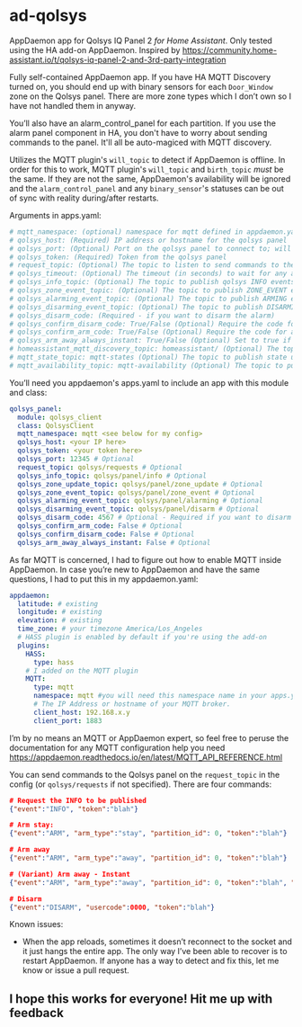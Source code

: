 
# ad-qolsys

AppDaemon app for Qolsys IQ Panel 2 _for Home Assistant_.  Only tested using the HA add-on AppDaemon.  Inspired by <https://community.home-assistant.io/t/qolsys-iq-panel-2-and-3rd-party-integration>

Fully self-contained AppDaemon app.  If you have HA MQTT Discovery turned on, you should end up with binary sensors for each `Door_Window` zone on the Qolsys panel. There are more zone types which I don’t own so I have not handled them in anyway.

You’ll also have an alarm_control_panel for each partition.  If you use the alarm panel component in HA, you don't have to worry about sending commands to the panel.  It'll all be auto-magiced with MQTT discovery.

Utilizes the MQTT plugin's `will_topic` to detect if AppDaemon is offline.  In order for this to work, MQTT plugin's `will_topic` and `birth_topic` _*must*_ be the same.  If they are not the same, AppDaemon's availability will be ignored and the `alarm_control_panel` and any `binary_sensor`'s statuses can be out of sync with reality during/after restarts.

Arguments in apps.yaml:

```yaml
# mqtt_namespace: (optional) namespace for mqtt defined in appdaemon.yaml; defaults to ""
# qolsys_host: (Required) IP address or hostname for the qolsys panel
# qolsys_port: (Optional) Port on the qolsys panel to connect to; will default to 12345
# qolsys_token: (Required) Token from the qolsys panel
# request_topic: (Optional) The topic to listen to send commands to the qolsys panel; defaults to qolsys/requests
# qolsys_timeout: (Optional) The timeout (in seconds) to wait for any activity to/from the qolsys panel before disconnecting; defaults to 86400
# qolsys_info_topic: (Optional) The topic to publish qolsys INFO events to; defaults to qolsys/info
# qolsys_zone_event_topic: (Optional) The topic to publish ZONE_EVENT events to; defaults to qolsys/zone_event
# qolsys_alarming_event_topic: (Optional) The topic to publish ARMING events to; defaults to qolsys/arming
# qolsys_disarming_event_topic: (Optional) The topic to publish DISARMING events to; defaults to qolsys/disarming
# qolsys_disarm_code: (Required - if you want to disarm the alarm)
# qolsys_confirm_disarm_code: True/False (Optional) Require the code for disarming; defaults to False
# qolsys_confirm_arm_code: True/False (Optional) Require the code for arming; defaults to False
# qolsys_arm_away_always_instant: True/False (Optional) Set to true if all Arm Away commands should be instant; defaults to False
# homeassistant_mqtt_discovery_topic: homeassistant/ (Optional) The topic Home Assistant is using for MQTT Discovery (homeassistant/ is the default in HA and here)
# mqtt_state_topic: mqtt-states (Optional) The topic to publish state updates to for the alarm_control_panel and binary_sensor (default: mqtt-states)
# mqtt_availability_topic: mqtt-availability (Optional) The topic to publish availability events to for the alarm_control_panel and binary_sensor (default: mqtt-availability)
```

You’ll need you appdaemon's apps.yaml to include an app with this module and class:

```yaml
qolsys_panel:
  module: qolsys_client
  class: QolsysClient
  mqtt_namespace: mqtt <see below for my config>
  qolsys_host: <your IP here>
  qolsys_token: <your token here>
  qolsys_port: 12345 # Optional
  request_topic: qolsys/requests # Optional
  qolsys_info_topic: qolsys/panel/info # Optional
  qolsys_zone_update_topic: qolsys/panel/zone_update # Optional
  qolsys_zone_event_topic: qolsys/panel/zone_event # Optional
  qolsys_alarming_event_topic: qolsys/panel/alarming # Optional
  qolsys_disarming_event_topic: qolsys/panel/disarm # Optional
  qolsys_disarm_code: 4567 # Optional - Required if you want to disarm the panel
  qolsys_confirm_arm_code: False # Optional
  qolsys_confirm_disarm_code: False # Optional
  qolsys_arm_away_always_instant: False # Optional
```

As far MQTT is concerned, I had to figure out how to enable MQTT inside AppDaemon. In case you’re new to AppDaemon and have the same questions, I had to put this in my appdaemon.yaml:

```yaml
appdaemon:
  latitude: # existing
  longitude: # existing
  elevation: # existing
  time_zone: # your timezone America/Los_Angeles
  # HASS plugin is enabled by default if you're using the add-on
  plugins:
    HASS:
      type: hass
    # I added on the MQTT plugin
    MQTT:
      type: mqtt
      namespace: mqtt #you will need this namespace name in your apps.yaml
      # The IP Address or hostname of your MQTT broker.  
      client_host: 192.168.x.y
      client_port: 1883
```

I’m by no means an MQTT or AppDaemon expert, so feel free to peruse the documentation for any MQTT configuration help you need <https://appdaemon.readthedocs.io/en/latest/MQTT_API_REFERENCE.html>

You can send commands to the Qolsys panel on the `request_topic` in the config (or `qolsys/requests` if not specified).  There are four commands:

```json
# Request the INFO to be published
{"event":"INFO", "token":"blah"}

# Arm stay:
{"event":"ARM", "arm_type":"stay", "partition_id": 0, "token":"blah"}

# Arm away
{"event":"ARM", "arm_type":"away", "partition_id": 0, "token":"blah"}

# (Variant) Arm away - Instant
{"event":"ARM", "arm_type":"away", "partition_id": 0, "token":"blah", "instant": true}

# Disarm
{"event":"DISARM", "usercode":0000, "token":"blah"}
```

Known issues:

- When the app reloads, sometimes it doesn’t reconnect to the socket and it just hangs the entire app. The only way I’ve been able to recover is to restart AppDaemon. If anyone has a way to detect and fix this, let me know or issue a pull request.

## I hope this works for everyone! Hit me up with feedback
